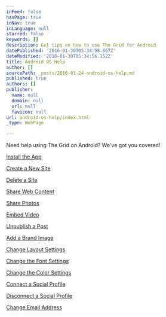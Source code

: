 ```yaml
---
inFeed: false
hasPage: true
inNav: true
inLanguage: null
starred: false
keywords: []
description: Get tips on how to use The Grid for Android
datePublished: '2016-01-30T05:34:58.667Z'
dateModified: '2016-01-30T05:34:56.152Z'
title: Android OS Help
author: []
sourcePath: _posts/2016-01-24-android-os-help.md
published: true
authors: []
publisher:
  name: null
  domain: null
  url: null
  favicon: null
url: android-os-help/index.html
_type: WebPage

---
```

Need help using The Grid on Android? We've got you covered!

[Install the App][0]

[Create a New Site][1]

[Delete a Site][2]

[Share Web Content][3]

[Share Photos][4]

[Embed Video][5]

[Unpublish a Post][6]

[Add a Brand Image][7]

[Change Layout Settings][8]

[Change the Font Settings][9]

[Change the Color Settings][10]

[Connect a Social Profile][11]

[Disconnect a Social Profile][12]

[Change Email Address][13]

[0]: https://www.iorad.com/5253/17321/Install-and-Activate-The-Grid-for-Android
[1]: https://www.iorad.com/5253/17334/Create-a-New-Site-on-Android
[2]: https://www.iorad.com/5253/17329/How-to-Delete-a-Site-on-Android
[3]: https://www.iorad.com/5253/17461/Share-Content-from-the-Web
[4]: https://www.iorad.com/5253/17463/Share-a-Photo-with-Android
[5]: https://www.youtube.com/watch?v=urDgrl3ZMEw
[6]: https://www.youtube.com/watch?v=asL1B_d4-HY
[7]: https://www.iorad.com/5253/18109/Add-a-Brand-Image-on-Android
[8]: https://www.iorad.com/5253/18110/Change-Layout-on-Android
[9]: https://www.iorad.com/5253/18118/Change-Font-on-Android
[10]: https://www.iorad.com/5253/18117/Change-Color-Settings-on-Android
[11]: https://www.iorad.com/5253/18112/Connect-a-Social-Profile-on-Android
[12]: https://www.iorad.com/5253/18111/Remove-a-Social-Profile-from-Your-Account-on-Android
[13]: https://www.iorad.com/5253/18115/Change-Email-Address-on-Android